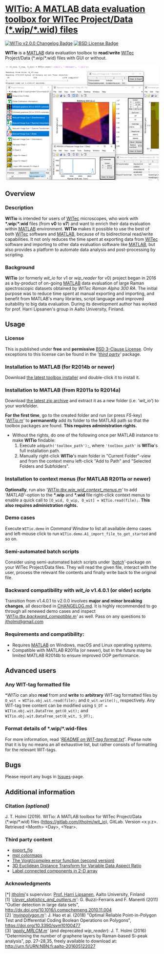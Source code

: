 # [WITio: A MATLAB data evaluation toolbox for WITec Project/Data (\*.wip/\*.wid) files][file-exchange]

[![WITio v2.0.0 Changelog Badge][changelog-badge]][changelog] [![BSD License Badge][license-badge]][license]

[changelog-badge]: https://img.shields.io/badge/changelog-WITio_v2.0.0-0000ff.svg

**WITio** is a [MATLAB] data evaluation toolbox to **read**/**write** [WITec] Project/Data (\*.wip/\*.wid)
files with GUI or without.

![Example image](README.png)



## Overview

### Description
**WITio** is intended for users of [WITec] microscopes, who work with
**\*.wip**/**\*.wid** files (from **v0** to **v7**) and want to enrich
their data evaluation within [MATLAB] environment. **WITio** makes it
possible to use the best of both [WITec] software and [MATLAB], because of
its bidirectional read/write capabilities. It not only reduces the time
spent at exporting data from [WITec] software and importing to other data
evaluation software like [MATLAB], but also provides a platform to automate
data analysis and post-processing by scripting.

### Background
**WITio** (or formerly *wit_io* for v1 or *wip_reader* for v0) project began
in 2016 as a by-product of on-going [MATLAB] data evaluation of large Raman
spectroscopic datasets obtained by *WITec Raman Alpha 300 RA*. The initial
purpose was to reduce time spent at manual exporting and importing, and benefit
from MATLAB's many libraries, script language and improved suitability to big
data evaluation. During its development author has worked for prof. Harri
Lipsanen's group in Aalto University, Finland.

## Usage

### License
This is published under **free** and **permissive** [BSD 3-Clause License][license].
Only exceptions to this license can be found in the *'[third party]'* package.

### Installation to MATLAB (for R2014b or newer)
Download [the latest toolbox installer] and double-click it to install it.

### Installation to MATLAB (from R2011a to R2014a)
Download [the latest zip archive] and extract it as a new folder (i.e. *'wit_io'*)
to your workfolder.

**For the first time**, go to the created folder and run (or press *F5*-key)
*'[WITio.m]'* to **permanently** add its folder to the MATLAB path so that the
toolbox packages are found. **This requires administration rights.**
* Without the rights, do one of the following once per MATLAB instance to make
**WITio** findable:
    1. Execute `addpath('toolbox_path');`, where `'toolbox_path'` is **WITio**'s 
    full installation path.
    2. Manually right-click **WITio**'s main folder in "Current Folder"-view and 
    from the context menu left-click "Add to Path" and "Selected Folders and Subfolders".

### Installation to context menus (for MATLAB R2011a or newer)
**Optionally**, run also *'[WITio.tbx.wip_wid_context_menus.m]'* to add
*'MATLAB'*-option to the **\*.wip** and **\*.wid** file right-click context
menus to enable a quick call to `[O_wid, O_wip, O_wit] = WITio.read(file);`.
**This also requires administration rights.**

### Demo cases
Execute `WITio.demo` in *Command Window* to list all available demo cases and
left-mouse click to run `WITio.demo.A1_import_file_to_get_started` and so on.

### Semi-automated batch scripts
Consider using semi-automated batch scripts under *'[batch]'*-package on your
WITec Project/Data files. They will read the given file, interact with the
user, process the relevant file contents and finally write back to the original
file.

### Backward compatibility with *wit_io* v1.4.0.1 (or older) scripts
Transition from v1.4.0.1 to v2.0.0 involves **major and minor breaking changes**,
all described in [CHANGELOG.md][changelog]. It is highly recommended to go through
all renewed demo cases and inspect *'[WITio.tbx.backward_compatible.m]'* as well. Pass
on any questions to jtholmi@gmail.com

### Requirements and compatibility:
* Requires [MATLAB] on Windows, macOS and Linux operating systems.
* Compatible with MATLAB R2011a (or newer), but in the future may be limited
MATLAB R2014b to ensure improved OOP performance.

## Advanced users

### Any WIT-tag formatted file
**WITio* can also **read** from and **write** to **arbitrary** WIT-tag formatted
files by `O_wit = WITio.obj.wit.read(file);` and `O_wit.write();`, respectively.
Any WIT-tag tree content can be modified using `S_DT = WITio.obj.wit.DataTree_get(O_wit);`
and `WITio.obj.wit.DataTree_set(O_wit, S_DT);`.

### Format details of \*.wip/\*.wid-files
For more information, read *'[README on WIT-tag format.txt]'*. Please note
that it is by no means an all exhaustive list, but rather consists of formatting
for the relevant WIT-tags.



## Bugs
Please report any bugs in [Issues](https://gitlab.com/jtholmi/wit_io/issues)-page.



## Additional information

### Citation *(optional)*
J. T. Holmi (2019). WITio: A MATLAB toolbox for WITec Project/Data (\*.wip/\*.wid) files (https://gitlab.com/jtholmi/wit_io), GitLab. Version \<x.y.z\>. Retrieved \<Month\> \<Day\>, \<Year\>.

### Third party content
* [export_fig](https://se.mathworks.com/matlabcentral/fileexchange/23629-export_fig)
* [mpl colormaps](https://bids.github.io/colormap/)
* [The Voigt/complex error function (second version)](https://se.mathworks.com/matlabcentral/fileexchange/47801-the-voigt-complex-error-function-second-version)
* [3D Euclidean Distance Transform for Variable Data Aspect Ratio](https://www.mathworks.com/matlabcentral/fileexchange/15455-3d-euclidean-distance-transform-for-variable-data-aspect-ratio)
* [Label connected components in 2-D array](https://www.mathworks.com/matlabcentral/fileexchange/26946-label-connected-components-in-2-d-array)

### Acknowledgments
[*] [jtholmi](https://gitlab.com/jtholmi)'s supervisor: [Prof. Harri Lipsanen](https://people.aalto.fi/harri.lipsanen), Aalto University, Finland  
[1] *'[clever_statistics_and_outliers.m]'*: G. Buzzi-Ferraris and F. Manenti (2011) "Outlier detection in large data sets", http://dx.doi.org/10.1016/j.compchemeng.2010.11.004  
[2] *'[myinpolygon.m]'*: J. Hao et al. (2018) "Optimal Reliable Point-in-Polygon Test and Differential Coding Boolean Operations on Polygons", https://doi.org/10.3390/sym10100477  
[3] *'[apply_MRLCM.m]'* (and deprecated *wip_reader*): J. T. Holmi (2016) "Determining the number of graphene layers by Raman-based Si-peak analysis", pp. 27&ndash;28,35, freely available to download at: http://urn.fi/URN:NBN:fi:aalto-201605122027  

[file-exchange]: https://se.mathworks.com/matlabcentral/fileexchange/70983-wit_io
[changelog]: ./CHANGELOG.md
[license]: ./LICENSE
[license-badge]: https://img.shields.io/badge/license-BSD-ff0000.svg
[WITec]: https://witec.de/
[MATLAB]: https://www.mathworks.com/products/matlab.html
[the latest toolbox installer]: ./WITio.mltbx
[the latest zip archive]: https://gitlab.com/jtholmi/wit_io/-/archive/master/wit_io-master.zip
[third party]: ./+WITio/+fun/+lib
[demo]: ./+WITio/+demo
[batch]: ./+WITio/+batch
[WITio.m]: ./WITio.m
[WITio.tbx.wip_wid_context_menus.m]: ./+WITio/+tbx/wip_wid_context_menus.m
[WITio.tbx.backward_compatible.m]: ./+WITio/+tbx/backward_compatible.m
[README on WIT-tag format.txt]: ./+WITio/+doc/README%20on%20WIT-tag%20format.txt
[clever_statistics_and_outliers.m]: ./+WITio/+fun/clever_statistics_and_outliers.m
[myinpolygon.m]: ./+WITio/+fun/+indep/myinpolygon.m
[apply_MRLCM.m]: ./+WITio/+fun/+image/apply_MRLCM.m